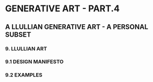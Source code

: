 # GENERATIVE ART - PART.4

## A LLULLIAN GENERATIVE ART - A PERSONAL SUBSET

### 9. LLULLIAN ART

### 9.1 DESIGN MANIFESTO

### 9.2 EXAMPLES